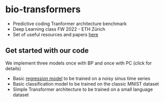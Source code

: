 # bio-transformers

* Predictive coding Tranformer architecture benchmark
* Deep Learning class FW 2022 - ETH Zürich
* Set of useful resources and papers [here](resources.md)

## Get started with our code

We implement three models once with BP and once with PC (click for details)
- Basic [regression model](doc/regression.md) to be trained on a noisy sinus time series
- Basic classification model to be trained on the classic MNIST dataset
- Simple Transformer architecture to be trained on a small language dataset